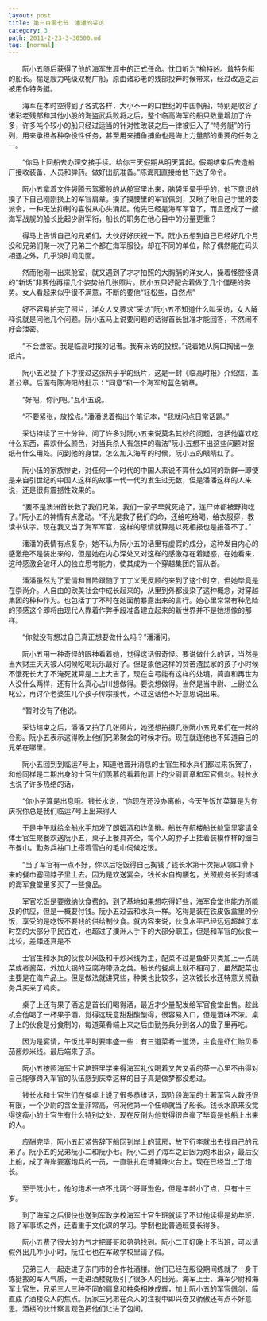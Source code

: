 ```yaml
---
layout: post
title: 第三百零七节　潘潘的采访
category: 3
path: 2011-2-23-3-30500.md
tag: [normal]
---
```


　　阮小五随后获得了他的海军生涯中的正式任命。忱口听为“榆特凶。耸特务艇的船长。榆是艘力吨级双桅广船，原由诸彩老的残部投奔时候带来，经过改造之后被用作特务艇。

　　海军在本时空得到了各式各样，大小不一的口世纪的中国帆船，特别是收容了诸彩老残部和其他小股的海盗武兵败将之后，整个临高海军的船只数量增加了许多，许多吨个较小的船只经过适当的针对性改装之后一律被归入了“特务艇”的行列，用来承担各种杂役性任务，甚至用来捕鱼捕鱼也是海上力量部的重要的任务之一。

　　“你马上回船去办理交接手续。给你三天假期从明天算起。假期结束后去造船厂接收装备、人员和弹药。做好出航准备。”陈海阳直接给他下达了命令。

　　阮小五拿着文件袋腾云驾雾般的从舱室里出来，脑袋里晕乎乎的，他下意识的摸了下自己刚刚换上的军官肩章。摸了摸腰里的军官佩剑，又瞅了瞅自己手里的委派令，一种无法抑制的喜悦从心头涌起。他先已经是海军军官了，而且还成了一艘海军战舰的船长比起少尉军衔，船长的职务在他心目中的分量更重？

　　得马上告诉自己的兄弟们，大伙好好庆祝一下。阮小五想到自己已经好几个月没和兄弟们聚一次了兄弟三个都在海军服役，却在不同的单位，除了偶然能在码头相遇之外，几乎没时间见面。

　　然而他刚一出来舱室，就又遇到了才才拍照的大胸脯的洋女人，操着怪腔怪调的“新话”非要他再摆几个姿势拍几张照片。阮小五只好配合着做了几个僵硬的姿势。女人看起来似乎很不满意，不断的要他“轻松些，自然点”

　　好不容易拍完了照片，洋女人又要求“采访”阮小五不知道什么叫采访，女人解释说就是问他几个问题。阮小五马上说要问题的话得首长批准才能回答，不然闹不好会泄密。

　　“不会泄密。我是临高时报的记者。我有采访的投权。”说着她从胸口掏出一张纸片。

　　阮小五迟疑了下才接过这张热乎乎的纸片，这是一封《临高时报》介绍信，盖着公章。后面有陈海阳的批示：“同意”和一个海军的蓝色销章。

　　“好吧，你问吧。”瓦小五说。

　　“不要紧张，放松点。”潘潘说着掏出个笔记本，“我就问点日常话题。”

　　采访持续了三十分钟，问了许多对阮小五来说莫名其妙的问题，包括他喜欢吃什么东西，喜欢什么颜色，对当兵杀人有怎样的看法”阮小五想不出这些问题对报纸有什么用处。问到他的身世，怎么加入海军的时候，阮小五的眼睛红了。

　　阮小伍的家族惨史，对任何一个时代的中国人来说不算什么如何的新鲜一即使是来自引世纪的中国人这样的故事一代一代的发生过无数，但是潘潘这样的人来说，还是很有震撼性效果的。

　　“要不是澳洲首长救了我们兄弟。我们一家子早就死绝了，连尸体都被野狗吃了。”阮小五的神情有点激动。“不光是救了我们的命，还给吃给喝，给衣服穿，教读书认字。现在我又当了海军军官，这样的恩情就算是以死相报也是报答不了。”

　　潘潘的表情有点复杂，她不认为阮小五的话里有虚假的成分，这种发自内心的感激绝不是装出来的，但是她在内心深处又对这样的感激存在着疑惑，在她看来，这种感激会破坏人的独立思考能力，使其成为一个穿越集团的盲从者。

　　潘潘虽然为了爱情和冒险跟随了丁丁义无反顾的来到了这个时空，但她毕竟是在崇尚介。人自由的欧美社会中成长起来的，从里到外都浸染了这种概念，对穿越集团的种种作为。也包括丁丁不时在她面前暴露出来的言行。她心里常常有种危险的预感这个即将由现代人靠着作弊手段准备建立起来的新世界并不是她想像的那样。

　　“你就没有想过自己真正想要做什么吗？”潘潘问。

　　阮小五用一种奇怪的眼神看着她，觉得这话很奇怪。要说做什么的话，当然是当大财主天天被人伺候吃喝玩乐最好了。但是象他这样的贫苦渣民家的孩子小时候不饿死长大了不淹死就算是上上大吉了，现在自弓能有这样的处境，简直和再世为人没什么两样，还有什么真心占川想做得。要说想做得。当然是当中尉、上尉泣么叱公，再讨个老婆生几个孩子传宗接代，不过这话他不好意思说出来。

　　“暂时没有了他说。

　　采访结束之后，潘潘又拍了几张照片，她还想拍摄几张阮小五兄弟们在一起的合影。阮小五表示这得晚上他们兄弟聚会的时候才行。现在就连他也不知道自己的兄弟在哪里。

　　阮小五回到到临运7号上，知道他晋升消息的士官生和水兵们都过来祝贺了，和他同样是二期出身的士官生们羡慕的看着他肩上的少尉肩章和军官佩剑。钱长水也说了许多热络的话，

　　“你小子算是出息哦。钱长水说，“你现在还没办离船，今天午饭加菜算是为你庆祝你总是我们临运7号上出来得人

　　于是中午就给全船水手加发了朗姆酒和炸鱼排。船长在航楼船长舱室里宴请全体士官生聚餐欢送阮小五，桌子上餐具齐全，每个人的脖子上挂着装模作样的细白布餐巾。勤务兵袖口上搭着雪白的毛巾伺候吃饭。

　　“当了军官有一点不好，你以后吃饭得自己掏钱了钱长水第十次把从领口滑下来的餐巾塞回脖子里上去。因为是欢送宴会，钱长水自掏腰包，关照舰务长到博铺的海军食堂里多买了一些食品。

　　军官吃饭是要缴纳伙食费的，到了基地如果想吃得好些，海军食堂也能力所能及的供应，但是一概要付钱。阮小五过去和水兵一样。吃得是装在铁皮饭盒里的份饭，享受的是吃饭不要钱的供给制伙食。就内容来说，伙食水平已经远远超越了本时空的大部分平民百姓，也超过了澳洲人手下的大部分职工，但是和军官的伙食一比较，差距还真是不

　　士官生和水兵的伙食以米饭和干炒米线为主，配菜不过是鱼虾贝类加上一点蔬菜或者酱菜，外加大锅的豆腐海带汤之类。船长的餐桌上就不相同了，虽然配菜也主要是在海产品上。但是做法就讲究些，种类也比较多，这次钱长水还特意关照勤务兵买来了鸡肉。

　　桌子上还有果子酒这是首长们喝得酒，最近才少量配发给军官食堂出售。趁此机会他喝了一杯果子酒，觉得这玩意甜甜酸酸得，很容易入口，但是酒味不浓。桌子上的伙食是分食制的，每道菜肴端上来之后由勤务兵分到各人的盘子里再吃。

　　因为是宴请，午饭比平时要丰盛一些：有三道菜肴一道汤，主食是虾仁贻贝番茄酱炒米线。最后端来了茶。

　　阮小五按照海军士官培班里学来得海军礼仪喝着又苦又香的茶一心里不由得对自己能够跨入军官的队伍感到庆幸这样的日子真是做梦都没想过。

　　钱长水和士官生们在餐桌上说了很多恭维话，现阶段海军的土著军官人数还很有限，一个少尉的含金量非常高，何况他第一个任命就当了船长。钱长水原来没觉得这瘦小的士官生有什么特别之处，现在反倒为他觉得很自豪了毕竟是他船上出来的人。

　　应酬完毕，阮小五赶紧告辞下船回到岸上的营房，放下行李就出去找自己的兄弟了。阮小五的兄弟阮小二和阮小七。阮小二到了海军之后因为炮术出众，最后没上船，成了海岸要塞炮兵的一员，一直驻扎在博铺烽火台上。现在已经当上了炮长。

　　至于阮小七，他的炮术一点不比两个哥哥逊色，但是年龄小了点，只有十三岁。

　　到了海军之后很快也送到军政学校海军士官生班就读了不过他读得是幼年班，除了军事练之外，还着重于文化课的学习。学制也比普通班要长得多。

　　阮小五费了很大的力气才把哥哥和弟弟找到。阮小二正好晚上不当班，可以请假外出几咋小小时，阮扛七也在军政学校里请了假。

　　兄弟三人一起走进了东门市的合作社酒楼。他们已经在服役期间练就了一身干练挺拔的军人气质，一走进酒楼就吸引了很多人的目光。海军上士、海军少尉和海军士官生，兄弟三人三种不同的肩章和袖条相映成辉，加上阮小五的军官佩剑，简直成了酒楼众人的焦点。阮家三兄弟在众人的注视中即兴奋又骄傲还有点不好意思。酒楼的伙计察言观色把他们让进了包间。